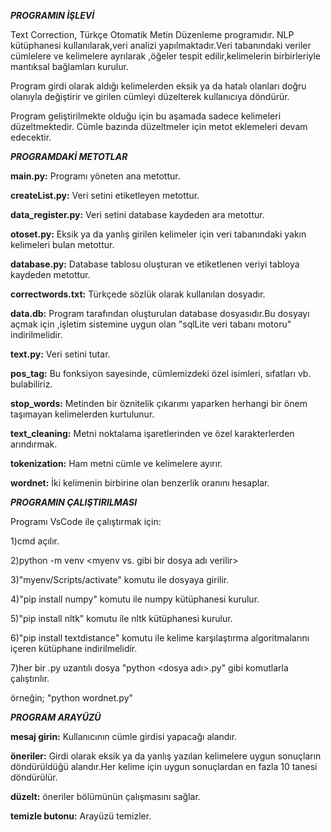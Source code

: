 ***PROGRAMIN İŞLEVİ***

Text Correction, Türkçe Otomatik Metin Düzenleme programıdır. NLP kütüphanesi kullanılarak,veri analizi yapılmaktadır.Veri tabanındaki veriler cümlelere ve kelimelere ayrılarak ,öğeler tespit edilir,kelimelerin birbirleriyle mantıksal bağlamları kurulur.

Program girdi olarak aldığı kelimelerden eksik ya da hatalı olanları doğru olanıyla değiştirir ve girilen cümleyi düzelterek kullanıcıya döndürür.

Program geliştirilmekte olduğu için bu aşamada sadece kelimeleri düzeltmektedir. Cümle bazında düzeltmeler için metot eklemeleri devam edecektir.

***PROGRAMDAKİ METOTLAR***

**main.py:** Programı yöneten ana metottur.

**createList.py:** Veri setini etiketleyen metottur.

**data_register.py:** Veri setini database kaydeden ara metottur.

**otoset.py:** Eksik ya da yanlış girilen kelimeler için veri tabanındaki yakın kelimeleri bulan metottur.

**database.py:** Database tablosu oluşturan ve etiketlenen veriyi tabloya kaydeden metottur.

**correctwords.txt:** Türkçede sözlük olarak kullanılan dosyadır.

**data.db:** Program tarafından oluşturulan database dosyasıdır.Bu dosyayı açmak için ,işletim sistemine uygun olan "sqlLite veri tabanı motoru" indirilmelidir.

**text.py:** Veri setini tutar.

**pos_tag:** Bu fonksiyon sayesinde, cümlemizdeki özel isimleri, sıfatları vb. bulabiliriz.

**stop_words:** Metinden bir öznitelik çıkarımı yaparken herhangi bir önem taşımayan kelimelerden kurtulunur.

**text_cleaning:** Metni noktalama işaretlerinden ve özel karakterlerden arındırmak. 

**tokenization:** Ham metni cümle ve kelimelere ayırır.

**wordnet:** İki kelimenin birbirine olan benzerlik oranını hesaplar.

***PROGRAMIN ÇALIŞTIRILMASI***

Programı VsCode ile çalıştırmak için:

1)cmd açılır.

2)python -m venv <myenv vs. gibi bir dosya adı verilir>

3)"myenv/Scripts/activate" komutu ile dosyaya girilir.

4)"pip install numpy" komutu ile numpy kütüphanesi kurulur.

5)"pip install nltk" komutu ile nltk kütüphanesi kurulur.

6)"pip install textdistance" komutu ile kelime karşılaştırma algoritmalarını içeren kütüphane indirilmelidir.

7)her bir .py uzantılı dosya "python <dosya adı>.py" gibi komutlarla çalıştırılır.

örneğin; "python wordnet.py"

***PROGRAM ARAYÜZÜ***

**mesaj girin:** Kullanıcının cümle girdisi yapacağı alandır.

**öneriler:** Girdi olarak eksik ya da yanlış yazılan kelimelere uygun sonuçların döndürüldüğü alandır.Her kelime için uygun sonuçlardan en fazla 10 tanesi döndürülür.

**düzelt:** öneriler bölümünün çalışmasını sağlar.

**temizle butonu:** Arayüzü temizler.
